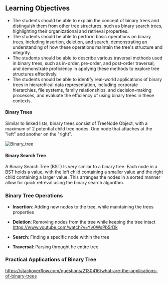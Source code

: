 ## Learning Objectives

- The students should be able to explain the concept of binary trees and distinguish them from other tree structures, such as binary search trees, highlighting their organizational and retrieval properties.
- The students should be able to perform basic operations on binary trees, including insertion, deletion, and search, demonstrating an understanding of how these operations maintain the tree's structure and integrity.
- The students should be able to describe various traversal methods used in binary trees, such as in-order, pre-order, and post-order traversal, and demonstrate proficiency in applying these methods to explore tree structures effectively.
- The students should be able to identify real-world applications of binary trees in hierarchical data representation, including corporate hierarchies, file systems, family relationships, and decision-making processes, and evaluate the efficiency of using binary trees in these contexts.


#### Binary Trees
Similar to linked lists, binary trees consist of TreeNode Object, with a maximum of 2 potential child tree nodes. One node that attaches at the "left" and another on the "right".

![Binary_tree](https://www.baeldung.com/wp-content/uploads/sites/4/2020/09/almost1.png)

#### Binary Search Tree
A Binary Search Tree (BST) Is very similar to a binary tree. Each node in a BST holds a value, with the left child containing a smaller value and the right child containing a larger value. This arranges the nodes in a sorted manner allow for quick retreval using the binary search algorithm.


### Binary Tree Operations

- **Insertion**: Adding new nodes to the tree, while maintaining the trees properties

- **Deletion**: Removing nodes from the tree while keeping the tree intact
https://www.youtube.com/watch?v=Yv0WsPb5rDk

- **Search**: Finding a specific node within the tree

- **Traversal**: Parsing throught he entire tree

### Practical Applications of Binary Tree

https://stackoverflow.com/questions/2130416/what-are-the-applications-of-binary-trees